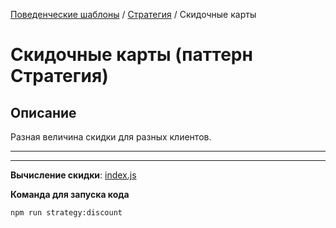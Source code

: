 [Поведенческие шаблоны](../../#readme) / [Стратегия](../#readme) / Скидочные карты

# Скидочные карты (паттерн Стратегия)

## Описание

Разная величина скидки для разных клиентов.

***
***

**Вычисление скидки**: [index.js](./index.js)

**Команда для запуска кода**

```
npm run strategy:discount
```
